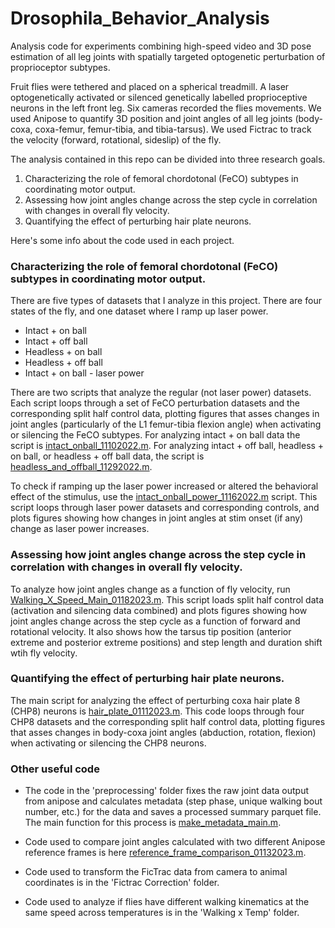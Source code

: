 # Drosophila_Behavior_Analysis
Analysis code for experiments combining high-speed video and 3D pose estimation of all leg joints with spatially targeted optogenetic perturbation of proprioceptor subtypes. 

Fruit flies were tethered and placed on a spherical treadmill. A laser optogenetically activated or silenced genetically labelled proprioceptive neurons in the left front leg. Six cameras recorded the flies movements. We used Anipose to quantify 3D position and joint angles of all leg joints (body-coxa, coxa-femur, femur-tibia, and tibia-tarsus). We used Fictrac to track the velocity (forward, rotational, sideslip) of the fly. 

The analysis contained in this repo can be divided into three research goals. 
1. Characterizing the role of femoral chordotonal (FeCO) subtypes in coordinating motor output. 
2. Assessing how joint angles change across the step cycle in correlation with changes in overall fly velocity. 
3. Quantifying the effect of perturbing hair plate neurons. 

Here's some info about the code used in each project. 

### Characterizing the role of femoral chordotonal (FeCO) subtypes in coordinating motor output.
There are five types of datasets that I analyze in this project. There are four states of the fly, and one dataset where I ramp up laser power.
- Intact + on ball 
- Intact + off ball 
- Headless + on ball 
- Headless + off ball 
- Intact + on ball - laser power 

There are two scripts that analyze the regular (not laser power) datasets. Each script loops through a set of FeCO perturbation datasets and the corresponding split half control data, plotting figures that asses changes in joint angles (particularly of the L1 femur-tibia flexion angle) when activating or silencing the FeCO subtypes. For analyzing intact + on ball data the script is [intact_onball_11102022.m](https://github.com/sarahwallingbell/Drosophila_Behavior_Analysis/blob/main/FeCO/intact_onball_11102022.m). For analyzing intact + off ball, headless + on ball, or headless + off ball data, the script is [headless_and_offball_11292022.m](https://github.com/sarahwallingbell/Drosophila_Behavior_Analysis/blob/main/FeCO/headless_and_offball_11292022.m). 

To check if ramping up the laser power increased or altered the behavioral effect of the stimulus, use the [intact_onball_power_11162022.m](https://github.com/sarahwallingbell/Drosophila_Behavior_Analysis/blob/main/FeCO/intact_onball_power_11162022.m) script. This script loops through laser power datasets and corresponding controls, and plots figures showing how changes in joint angles at stim onset (if any) change as laser power increases. 

### Assessing how joint angles change across the step cycle in correlation with changes in overall fly velocity. 
To analyze how joint angles change as a function of fly velocity, run [Walking_X_Speed_Main_01182023.m](https://github.com/sarahwallingbell/Drosophila_Behavior_Analysis/blob/main/Walking%20x%20Speed/Walking_X_Speed_Main_01182023.m). This script loads split half control data (activation and silencing data combined) and plots figures showing how joint angles change across the step cycle as a function of forward and rotational velocity. It also shows how the tarsus tip position (anterior extreme and posterior extreme positions) and step length and duration shift wtih fly velocity. 

### Quantifying the effect of perturbing hair plate neurons. 
The main script for analyzing the effect of perturbing coxa hair plate 8 (CHP8) neurons is [hair_plate_01112023.m](https://github.com/sarahwallingbell/Drosophila_Behavior_Analysis/blob/main/Hair%20Plate/hair_plate_01112023.m). This code loops through four CHP8 datasets and the corresponding split half control data, plotting figures that asses changes in body-coxa joint angles (abduction, rotation, flexion) when activating or silencing the CHP8 neurons. 




### Other useful code
- The code in the 'preprocessing' folder fixes the raw joint data output from anipose and calculates metadata (step phase, unique walking bout number, etc.) for the data and saves a processed summary parquet file. The main function for this process is [make_metadata_main.m](https://github.com/sarahwallingbell/Drosophila_Behavior_Analysis/blob/main/Preprocessing/make_metadata_main.m). 

- Code used to compare joint angles calculated with two different Anipose reference frames is here [reference_frame_comparison_01132023.m](https://github.com/sarahwallingbell/Drosophila_Behavior_Analysis/blob/main/Troubleshooting%20%26%20Testing/reference_frame_comparison_01132023.m). 

- Code used to transform the FicTrac data from camera to animal coordinates is in the 'Fictrac Correction' folder. 

- Code used to analyze if flies have different walking kinematics at the same speed across temperatures is in the 'Walking x Temp' folder. 

